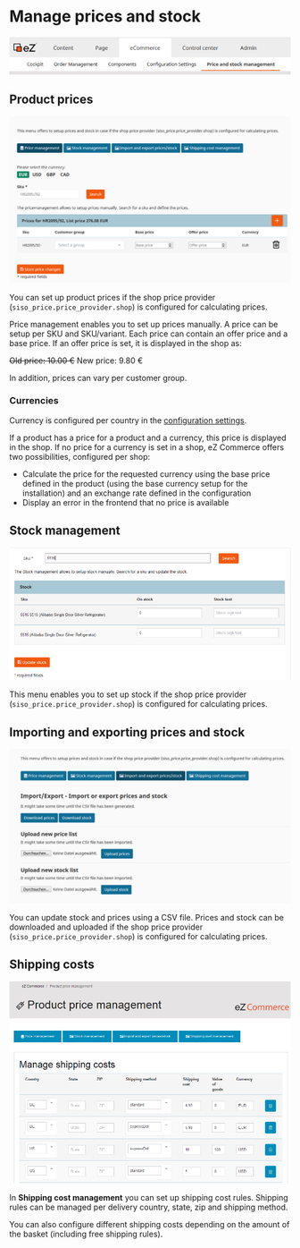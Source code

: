 # Manage prices and stock

![](img/manage_prices_menu.png)

## Product prices

![](img/price_management_prices.png)

You can set up product prices if the shop price provider (`siso_price.price_provider.shop`) is configured for calculating prices.

Price management enables you to set up prices manually. A price can be setup per SKU and SKU/variant.
Each price can contain an offer price and a base price.
If an offer price is set, it is displayed in the shop as:

~~Old price: 10.00 €~~ New price: 9.80 €

In addition, prices can vary per customer group.

### Currencies

Currency is configured per country in the [configuration settings](../../guide/configuration/configuration.md#currencies-used-per-country).

If a product has a price for a product and a currency, this price is displayed in the shop.
If no price for a currency is set in a shop, eZ Commerce offers two possibilities, configured per shop:

- Calculate the price for the requested currency using the base price defined in the product
(using the base currency setup for the installation) and an exchange rate defined in the configuration
- Display an error in the frontend that no price is available

## Stock management

![](img/stock_management.png)

This menu enables you to set up stock if the shop price provider (`siso_price.price_provider.shop`) is configured for calculating prices.

## Importing and exporting prices and stock

![](img/import_export_prices.png)

You can update stock and prices using a CSV file.
Prices and stock can be downloaded and uploaded if the shop price provider (`siso_price.price_provider.shop`) is configured for calculating prices.

## Shipping costs

![](img/shipping_costs.png)

In **Shipping cost management** you can set up shipping cost rules. Shipping rules can be managed per delivery country, state, zip and shipping method.

You can also configure different shipping costs depending on the amount of the basket (including free shipping rules).
